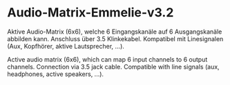 # Audio-Matrix-Emmelie-v3.2
Aktive Audio-Matrix (6x6), welche 6 Eingangskanäle auf 6 Ausgangskanäle abbilden kann. Anschluss über 3.5 Klinkekabel. Kompatibel mit Linesignalen (Aux, Kopfhörer, aktive Lautsprecher, …).

Active audio matrix (6x6), which can map 6 input channels to 6 output channels. Connection via 3.5 jack cable. Compatible with line signals (aux, headphones, active speakers, ...).
